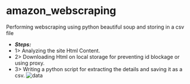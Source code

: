# amazon_webscraping
Performing webscraping using python beautiful soup and storing in a csv file

- ***Steps:***
- 1> Analyzing the site Html Content.
- 2> Downloading Html on local storage for preventing id blockage or using proxy.
- 3> Writing a python script for extracting the details and saving it as a csv.
![data](https://github.com/sufyn/amazon_webscraping/assets/97327266/6d6d22c4-5b2d-4686-8114-231f36a88d87)
